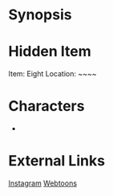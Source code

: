 # Synopsis


# Hidden Item
Item: Eight
Location: ~~~~

# Characters
* 

# External Links
[Instagram](https://www.instagram.com/p/CDSLoRMjUmZ/)
[Webtoons]()